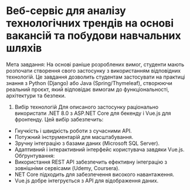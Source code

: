# Веб-сервіс для аналізу технологічних трендів на основі вакансій та побудови навчальних шляхів

Мета завдання:
На основі раніше розроблених вимог, студенти мають розпочати створення свого застосунку з використанням відповідних технологій. Це завдання дозволить студентам застосувати на практиці знання з Python (Django) або Java (Spring/Thymeleaf), створюючи реальний проєкт, який відповідає вимогам до функціональності, архітектури та безпеки.

1. Вибір технологій
Для описаного застосунку раціонально використати .NET 8.0 з ASP.NET Core для бекенду і Vue.js для фронтенду. Цей вибір забезпечить:
- Гнучкість і швидкість роботи з сучасними API.
- Потужний інструментарій для масштабування.
- Зручну інтеграцію з базами даних (Microsoft SQL Server).
- Адаптивний і інтерактивний інтерфейс користувача завдяки Vue.js.
Обґрунтування:
- Використання REST API забезпечить ефективну інтеграцію з зовнішніми сервісами (Udemy, Coursera).
- NET Core підходить для забезпечення високого навантаження.
- Vue.js добре інтегрується з API для відображення даних.

